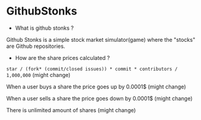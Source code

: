 # GithubStonks

-   What is github stonks ?

Github Stonks is a simple stock market simulator(game) where the "stocks" are Github repositories.

-   How are the share prices calculated ?

`star / (fork* (commit/closed issues)) * commit * contributors / 1,000,000` (might change)

When a user buys a share the price goes up by 0.0001$ (might change)

When a user sells a share the price goes down by 0.0001$ (might change)

There is unlimited amount of shares (might change)
